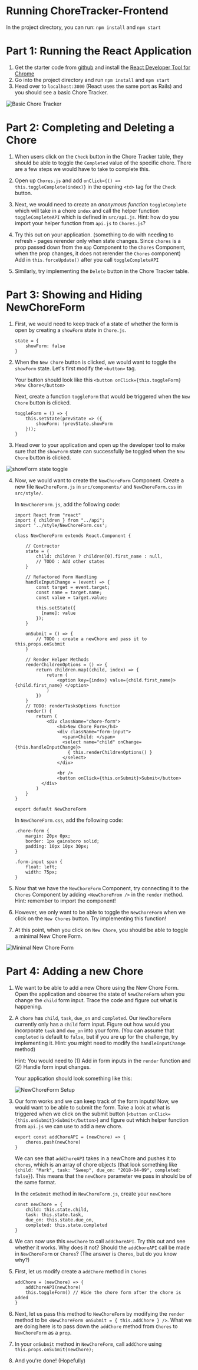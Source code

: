 # Running ChoreTracker-Frontend
In the project directory, you can run: `npm install` and `npm start`

# Part 1: Running the React Application
1. Get the starter code from [github](https://github.com/zteoh/choretracker-frontend-starter) and install the [React Developer Tool for Chrome](https://chrome.google.com/webstore/detail/react-developer-tools/fmkadmapgofadopljbjfkapdkoienihi?hl=en)
2. Go into the project directory and run `npm install` and `npm start`
3. Head over to `localhost:3000` (React uses the same port as Rails) and you should see a basic Chore Tracker.

![Basic Chore Tracker](https://imgur.com/CLUtFdl.png)

# Part 2: Completing and Deleting a Chore
1. When users click on the `Check` button in the Chore Tracker table, they should be able to toggle the `Completed` value of the specific chore. There are a few steps we would have to take to complete this.

2. Open up `Chores.js` and add `onClick={() => this.toggleComplete(index)}` in the opening `<td>` tag for the `Check` button.

3. Next, we would need to create an _anonymous function_ `toggleComplete` which will take in a chore `index` and call the helper function `toggleCompleteAPI` which is defined in `src/api.js`. Hint: how do you import your helper function from `api.js` to `Chores.js`?

4. Try this out on your application. (something to do with needing to refresh - pages rerender only when state changes. Since `chores` is a prop passed down from the `App` Component to the `Chores` Component, when the prop changes, it does not rerender the `Chores` component) Add in `this.forceUpdate()` after you call `toggleCompleteAPI`

3. Similarly, try implementing the `Delete` button in the Chore Tracker table.

# Part 3: Showing and Hiding NewChoreForm
1. First, we would need to keep track of a state of whether the form is open by creating a `showForm` state in `Chore.js`.
    ```
    state = { 
        showForm: false
    }
    ```
2. When the `New Chore` button is clicked, we would want to toggle the `showForm` state. Let's first modify the `<button>` tag.
    
    Your button should look like this `<button onClick={this.toggleForm} >New Chore</button>`

    Next, create a function `toggleForm` that would be triggered when the `New Chore` button is clicked.

    ```
    toggleForm = () => {
        this.setState(prevState => ({
            showForm: !prevState.showForm
        }));
    }
    ```

3. Head over to your application and open up the developer tool to make sure that the `showForm` state can successfully be toggled when the `New Chore` button is clicked.

![showForm state toggle](https://imgur.com/jM2nJxJ.png)

4. Now, we would want to create the `NewChoreForm` Component. Create a new file `NewChoreForm.js` in `src/components/` and `NewChoreForm.css` in `src/style/`.

    In `NewChoreForm.js`, add the following code: 
    
    ```
    import React from "react"
    import { children } from "../api";
    import '../style/NewChoreForm.css';

    class NewChoreForm extends React.Component {

        // Contructor
        state = {
            child: children ? children[0].first_name : null,
            // TODO : Add other states
        }

        // Refactored Form Handling
        handleInputChange = (event) => {
            const target = event.target;
            const name = target.name;
            const value = target.value;

            this.setState({
              [name]: value
            });
        }

        onSubmit = () => {
            // TODO : create a newChore and pass it to this.props.onSubmit
        }

        // Render Helper Methods
        renderChildrenOptions = () => {
            return children.map((child, index) => {
                return (
                    <option key={index} value={child.first_name}> {child.first_name} </option>
                )
            })
        }
        // TODO: renderTasksOptions function
        render() {
            return (
                <div className="chore-form">
                    <h4>New Chore Form</h4>
                    <div className="form-input">
                      <span>Child: </span>
                      <select name="child" onChange={this.handleInputChange}>
                        { this.renderChildrenOptions() }
                      </select>
                    </div>
                    
                    <br />
                    <button onClick={this.onSubmit}>Submit</button>
              </div>
            )
        }
    }

    export default NewChoreForm
    ```

    In `NewChoreForm.css`, add the following code: 
    ```
    .chore-form {
        margin: 20px 0px;
        border: 1px gainsboro solid;
        padding: 10px 10px 30px;
    }

    .form-input span {
        float: left;
        width: 75px;
    }
    ```

5. Now that we have the `NewChoreForm` Component, try connecting it to the `Chores` Component by adding `<NewChoreFrom />`  in the `render` method. Hint: remember to import the component!

6. However, we only want to be able to toggle the `NewChoreForm` when we click on the `New Chores` button. Try implementing this function!

7. At this point, when you click on `New Chore`, you should be able to toggle a minimal New Chore Form. 

![Minimal New Chore Form](https://i.imgur.com/XhTIhXf.png)

# Part 4: Adding a new Chore

1. We want to be able to add a new Chore using the New Chore Form. Open the application and observe the state of `NewChoreForm` when you change the `child` form input. Trace the code and figure out what is happening.

2. A `chore` has `child`, `task`, `due_on` and `completed`. Our `NewChoreForm` currently only has a `child` form input. Figure out how would you incorporate `task` and `due_on` into your form. (You can assume that `completed` is default to `false`, but if you are up for the challenge, try implementing it. Hint: you might need to modify the `handleInputChange` method)

    Hint: You would need to (1) Add in form inputs in the `render` function and (2) Handle form input changes.

    Your application should look something like this:

    ![NewChoreForm Setup](https://imgur.com/XhTIhXf.png)

3. Our form works and we can keep track of the form inputs! Now, we would want to be able to submit the form. Take a look at what is triggered when we click on the submit button (`<button onClick={this.onSubmit}>Submit</button>`) and figure out which helper function from `api.js` we can use to add a new chore.

    ```
    export const addChoreAPI = (newChore) => {
        chores.push(newChore)
    }
    ```

    We can see that `addChoreAPI` takes in a newChore and pushes it to `chores`, which is an array of chore objects (that look something like `{child: "Mark", task: "Sweep", due_on: "2018-04-09", completed: false}`). This means that the `newChore` parameter we pass in should be of the same format.

    In the `onSubmit` method in `NewChoreForm.js`, create your `newChore`

    ```
    const newChore = {
        child: this.state.child, 
        task: this.state.task,
        due_on: this.state.due_on, 
        completed: this.state.completed
    }
    ```

4. We can now use this `newChore` to call `addChoreAPI`. Try this out and see whether it works. Why does it not? Should the `addChoreAPI` call be made in `NewChoreForm` or `Chores`? (The answer is `Chores`, but do you know why?)

5. First, let us modify create a `addChore` method in `Chores`

    ```
    addChore = (newChore) => {
        addChoreAPI(newChore)
        this.toggleForm() // Hide the chore form after the chore is added
    }
    ```

5. Next, let us pass this method to `NewChoreForm` by modifying the `render` method to be `<NewChoreForm onSubmit = { this.addChore } />`. What we are doing here is to pass down the `addChore` method from `Chores` to `NewChoreForm` as a `prop`.

6. In your `onSubmit` method in `NewChoreForm`, call `addChore` using `this.props.onSubmit(newChore);`

5. And you're done! (Hopefully)